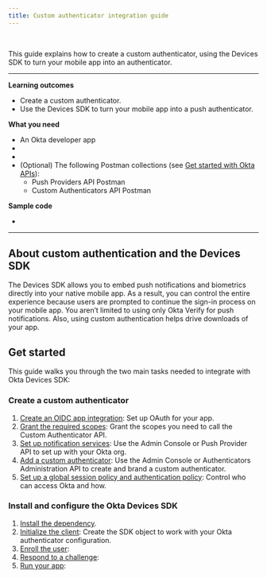 ```yaml
---
title: Custom authenticator integration guide
---
```


<div class="oie-embedded-sdk">

<ApiLifecycle access="ie" /><br>

This guide explains how to create a custom authenticator, using the Devices SDK to turn your mobile app into an authenticator.

---
**Learning outcomes**

* Create a custom authenticator.
* Use the Devices SDK to turn your mobile app into a push authenticator.

**What you need**

* An Okta developer app
* <StackSnippet snippet="notifservicelink" />
* <StackSnippet snippet="appreq" />
* (Optional) The following Postman collections (see [Get started with Okta APIs](/code/rest/)):
   * Push Providers API Postman
   * Custom Authenticators API Postman

**Sample code**

* <StackSnippet snippet="samplecode" />

---

## About custom authentication and the Devices SDK

The Devices SDK allows you to embed push notifications and biometrics directly into your native mobile app. As a result, you can control the entire experience because users are prompted to continue the sign-in process on your mobile app. You aren’t limited to using only Okta Verify for push notifications. Also, using custom authentication helps drive downloads of your app.

## Get started

This guide walks you through the two main tasks needed to integrate with Okta Devices SDK:

### Create a custom authenticator

1. [Create an OIDC app integration](): Set up OAuth for your app.
2. [Grant the required scopes](): Grant the scopes you need to call the Custom Authenticator API.
3. [Set up notification services](): Use the Admin Console or Push Provider API to set up <StackSnippet snippet="notifservice" /> with your Okta org.
4. [Add a custom authenticator](): Use the Admin Console or Authenticators Administration API to create and brand a custom authenticator.
5. [Set up a global session policy and authentication policy](): Control who can access Okta and how.

### Install and configure the Okta Devices SDK

1. [Install the dependency]().
2. [Initialize the client](): Create the SDK object to work with your Okta authenticator configuration.
3. [Enroll the user](): 
4. [Respond to a challenge](): 
5. [Run your app](): 

<!-- DIAGRAM -->


